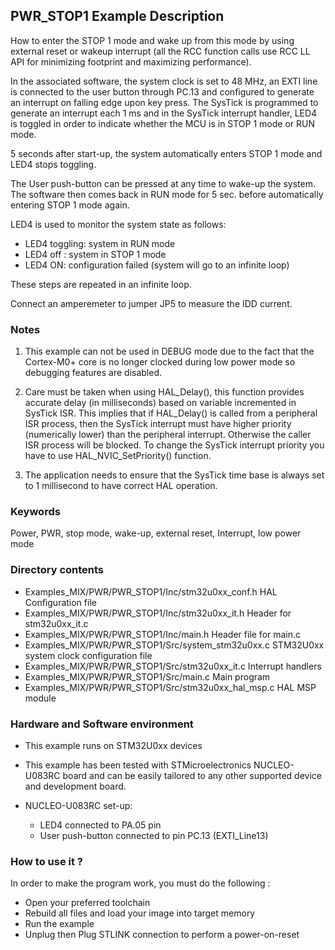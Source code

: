 ## <b>PWR_STOP1 Example Description</b>

How to enter the STOP 1 mode and wake up from this mode by using external 
reset or wakeup interrupt (all the RCC function calls use RCC LL API 
for minimizing footprint and maximizing performance).

In the associated software, the system clock is set to 48 MHz, an EXTI line
is connected to the user button through PC.13 and configured to generate an 
interrupt on falling edge upon key press.
The SysTick is programmed to generate an interrupt each 1 ms and in the SysTick 
interrupt handler, LED4 is toggled in order to indicate whether the MCU is in STOP 1 mode 
or RUN mode.

5 seconds after start-up, the system automatically enters STOP 1 mode and 
LED4 stops toggling.

The User push-button can be pressed at any time to wake-up the system. 
The software then comes back in RUN mode for 5 sec. before automatically entering STOP 1 mode again. 

LED4 is used to monitor the system state as follows:

 - LED4 toggling: system in RUN mode
 - LED4 off : system in STOP 1 mode
 - LED4 ON: configuration failed (system will go to an infinite loop)

These steps are repeated in an infinite loop.

Connect an amperemeter to jumper JP5 to measure the IDD current.

### <b>Notes</b>

 1. This example can not be used in DEBUG mode due to the fact 
    that the Cortex-M0+ core is no longer clocked during low power mode 
    so debugging features are disabled.

 2. Care must be taken when using HAL_Delay(), this function provides accurate delay (in milliseconds)
    based on variable incremented in SysTick ISR. This implies that if HAL_Delay() is called from
    a peripheral ISR process, then the SysTick interrupt must have higher priority (numerically lower)
    than the peripheral interrupt. Otherwise the caller ISR process will be blocked.
    To change the SysTick interrupt priority you have to use HAL_NVIC_SetPriority() function.

 3. The application needs to ensure that the SysTick time base is always set to 1 millisecond
    to have correct HAL operation.

### <b>Keywords</b>

Power, PWR, stop mode, wake-up, external reset, Interrupt, low power mode    

### <b>Directory contents</b>

  - Examples_MIX/PWR/PWR_STOP1/Inc/stm32u0xx_conf.h         HAL Configuration file
  - Examples_MIX/PWR/PWR_STOP1/Inc/stm32u0xx_it.h           Header for stm32u0xx_it.c
  - Examples_MIX/PWR/PWR_STOP1/Inc/main.h                   Header file for main.c
  - Examples_MIX/PWR/PWR_STOP1/Src/system_stm32u0xx.c       STM32U0xx system clock configuration file
  - Examples_MIX/PWR/PWR_STOP1/Src/stm32u0xx_it.c           Interrupt handlers
  - Examples_MIX/PWR/PWR_STOP1/Src/main.c                   Main program
  - Examples_MIX/PWR/PWR_STOP1/Src/stm32u0xx_hal_msp.c      HAL MSP module

### <b>Hardware and Software environment</b>

  - This example runs on STM32U0xx devices
    

  - This example has been tested with STMicroelectronics NUCLEO-U083RC
    board and can be easily tailored to any other supported device 
    and development board.

  - NUCLEO-U083RC set-up:
    - LED4 connected to PA.05 pin
    - User push-button connected to pin PC.13 (EXTI_Line13)
    

### <b>How to use it ?</b>

In order to make the program work, you must do the following :

 - Open your preferred toolchain 
 - Rebuild all files and load your image into target memory
 - Run the example
 - Unplug then Plug STLINK connection to perform a power-on-reset